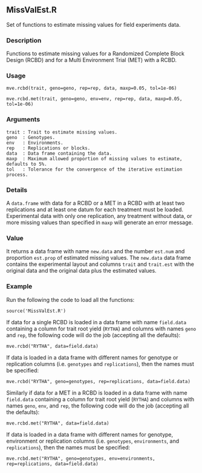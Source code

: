 MissValEst.R
------------

Set of functions to estimate missing values for field experiments data.

### Description

Functions to estimate missing values for a Randomized Complete Block Design (RCBD) and
for a Multi Environment Trial (MET) with a RCBD.

### Usage

```{r eval=F}
mve.rcbd(trait, geno=geno, rep=rep, data, maxp=0.05, tol=1e-06)

mve.rcbd.met(trait, geno=geno, env=env, rep=rep, data, maxp=0.05, tol=1e-06)
```

### Arguments

```
trait : Trait to estimate missing values.
geno  : Genotypes.
env   : Environments.
rep   : Replications or blocks.
data  : Data frame containing the data.
maxp  : Maximum allowed proportion of missing values to estimate, defaults to 5%. 
tol   : Tolerance for the convergence of the iterative estimation process.
```

### Details

A `data.frame` with data for a RCBD or a MET in a RCBD with at least two replications
and at least one datum for each treatment must be loaded. Experimental data
with only one replication, any treatment without data, or more missing values than
specified in `maxp` will generate an error message.

### Value

It returns a data frame with name `new.data` and the number `est.num` and proportion `est.prop`
of estimated missing values.  The `new.data` data frame contains the experimental layout and
columns `trait` and `trait.est` with the original data and the original data plus the
estimated values.

### Example

Run the following the code to load all the functions:

```{r eval=F}
source('MissValEst.R')
```

If data for a single RCBD is loaded in a data frame with name `field.data` containing a
column for trait root yield (`RYTHA`) and columns with names `geno` and `rep`, the following
code will do the job (accepting all the defaults):
```{r eval=F}
mve.rcbd("RYTHA", data=field.data)
```

If data is loaded in a data frame with different names for genotype or replication columns
(i.e. `genotypes` and `replications`), then the names must be specified:
```{r eval=F}
mve.rcbd("RYTHA", geno=genotypes, rep=replications, data=field.data)
```

Similarly if data for a MET in a RCBD is loaded in a data frame with name `field.data`
containing a column for trait root yield (`RYTHA`) and columns with names `geno`, `env`,
and `rep`, the following code will do the job (accepting all the defaults):
```{r eval=F}
mve.rcbd.met("RYTHA", data=field.data)
```

If data is loaded in a data frame with different names for genotype, environment or replication columns
(i.e. `genotypes`, `environments`, and `replications`), then the names must be specified:
```{r eval=F}
mve.rcbd.met("RYTHA", geno=genotypes, env=environments, rep=replications, data=field.data)
```
